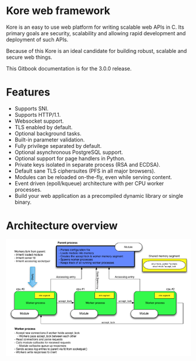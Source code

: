 # Kore web framework

Kore is an easy to use web platform for writing scalable web APIs in C.
Its primary goals are security, scalability and allowing rapid development and deployment of such APIs.

Because of this Kore is an ideal candidate for building robust, scalable and secure web things.

This Gitbook documentation is for the 3.0.0 release.

# Features

* Supports SNI.
* Supports HTTP/1.1.
* Websocket support.
* TLS enabled by default.
* Optional background tasks.
* Built-in parameter validation.
* Fully privilege separated by default.
* Optional asynchronous PostgreSQL support.
* Optional support for page handlers in Python.
* Private keys isolated in separate process \(RSA and ECDSA\).
* Default sane TLS ciphersuites \(PFS in all major browsers\).
* Modules can be reloaded on-the-fly, even while serving content.
* Event driven \(epoll/kqueue\) architecture with per CPU worker processes.
* Build your web application as a precompiled dynamic library or single binary.

# Architecture overview

![](arch.png)

